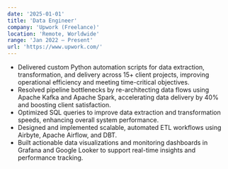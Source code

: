 ```yaml
---
date: '2025-01-01'
title: 'Data Engineer'
company: 'Upwork (Freelance)'
location: 'Remote, Worldwide'
range: 'Jan 2022 – Present'
url: 'https://www.upwork.com/'
---
```


- Delivered custom Python automation scripts for data extraction, transformation, and delivery across 15+ client projects, improving operational efficiency and meeting time-critical objectives.
- Resolved pipeline bottlenecks by re-architecting data flows using Apache Kafka and Apache Spark, accelerating data delivery by 40% and boosting client satisfaction.
- Optimized SQL queries to improve data extraction and transformation speeds, enhancing overall system performance.
- Designed and implemented scalable, automated ETL workflows using Airbyte, Apache Airflow, and DBT.
- Built actionable data visualizations and monitoring dashboards in Grafana and Google Looker to support real-time insights and performance tracking.
